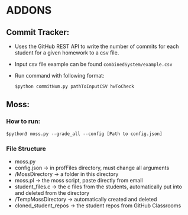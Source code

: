 # ADDONS
## Commit Tracker:
* Uses the GitHub REST API to write the number of commits for each student
for a given homework to a csv file.

* Input csv file example can be found `combinedSystem/example.csv`

* Run command with following format:

    ```$python commitNum.py pathToInputCSV hwToCheck```
## Moss:
### How to run: 
```$python3 moss.py --grade_all --config [Path to config.json]```

### File Structure
* moss.py
* config.json                -> in profFiles directory, must change all arguments
* /MossDirectory             -> a folder in this directory
* moss.pl                 -> the moss script, paste directly from email
* student_files.c         -> the c files from the students, automatically put into and deleted from the directory
* /TempMossDirectory         -> automatically created and deleted 
* cloned_student_repos    -> the student repos from GitHub Classrooms